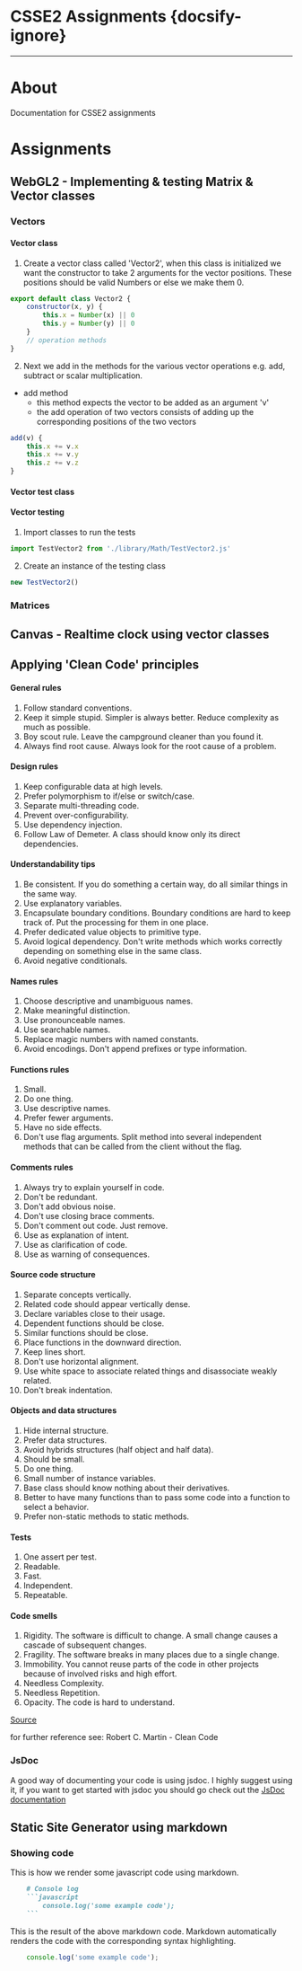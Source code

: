 # **CSSE2 Assignments** {docsify-ignore}
___

# About

Documentation for CSSE2 assignments

# Assignments
## WebGL2 - Implementing & testing Matrix & Vector classes

### Vectors

#### Vector class

1. Create a vector class called 'Vector2', when this class is initialized we want the constructor to take 2 arguments for the vector positions. These positions should be valid Numbers or else we make them 0.  
```js
export default class Vector2 {
    constructor(x, y) {
        this.x = Number(x) || 0 
        this.y = Number(y) || 0
    }
    // operation methods
}
```

2. Next we add in the methods for the various vector operations e.g. add, subtract or scalar multiplication.
- add method
  - this method expects the vector to be added as an argument 'v'
  - the add operation of two vectors consists of adding up the corresponding positions of the two vectors
```js
add(v) {
    this.x += v.x
    this.x += v.y
    this.z += v.z
}
```

#### Vector test class

#### Vector testing

1. Import classes to run the tests
```js
import TestVector2 from './library/Math/TestVector2.js'
```
2. Create an instance of the testing class
```js
new TestVector2()
```

### Matrices

## Canvas - Realtime clock using vector classes

## Applying 'Clean Code' principles

#### General rules

1. Follow standard conventions.
2. Keep it simple stupid. Simpler is always better. Reduce complexity as much as possible.
3. Boy scout rule. Leave the campground cleaner than you found it.
4. Always find root cause. Always look for the root cause of a problem.

#### Design rules
1. Keep configurable data at high levels.
2. Prefer polymorphism to if/else or switch/case.
3. Separate multi-threading code.
4. Prevent over-configurability.
5. Use dependency injection.
6. Follow Law of Demeter. A class should know only its direct dependencies.

#### Understandability tips
1. Be consistent. If you do something a certain way, do all similar things in the same way.
2. Use explanatory variables.
3. Encapsulate boundary conditions. Boundary conditions are hard to keep track of. Put the processing for them in one place.
4. Prefer dedicated value objects to primitive type.
5. Avoid logical dependency. Don't write methods which works correctly depending on something else in the same class.
6. Avoid negative conditionals.

#### Names rules
1. Choose descriptive and unambiguous names.
2. Make meaningful distinction.
3. Use pronounceable names.
4. Use searchable names.
5. Replace magic numbers with named constants.
6. Avoid encodings. Don't append prefixes or type information.

#### Functions rules
1. Small.
2. Do one thing.
3. Use descriptive names.
4. Prefer fewer arguments.
5. Have no side effects.
6. Don't use flag arguments. Split method into several independent methods that can be called from the client without the flag.

#### Comments rules
1. Always try to explain yourself in code.
2. Don't be redundant.
3. Don't add obvious noise.
4. Don't use closing brace comments.
5. Don't comment out code. Just remove.
6. Use as explanation of intent.
7. Use as clarification of code.
8. Use as warning of consequences.

#### Source code structure
1. Separate concepts vertically.
2. Related code should appear vertically dense.
3. Declare variables close to their usage.
4. Dependent functions should be close.
5. Similar functions should be close.
6. Place functions in the downward direction.
7. Keep lines short.
8. Don't use horizontal alignment.
9. Use white space to associate related things and disassociate weakly related.
10. Don't break indentation.

#### Objects and data structures
1. Hide internal structure.
2. Prefer data structures.
3. Avoid hybrids structures (half object and half data).
4. Should be small.
5. Do one thing.
6. Small number of instance variables.
7. Base class should know nothing about their derivatives.
8. Better to have many functions than to pass some code into a function to select a behavior.
9. Prefer non-static methods to static methods.

#### Tests
1. One assert per test.
2. Readable.
3. Fast.
4. Independent.
5. Repeatable.

#### Code smells
1. Rigidity. The software is difficult to change. A small change causes a cascade of subsequent changes.
2. Fragility. The software breaks in many places due to a single change.
3. Immobility. You cannot reuse parts of the code in other projects because of involved risks and high effort.
4. Needless Complexity.
5. Needless Repetition.
6. Opacity. The code is hard to understand.

[Source](https://gist.githubusercontent.com/wojteklu/73c6914cc446146b8b533c0988cf8d29/raw/c7a44d774fc3b09a0d5f0f58888550ba0ac694b9/clean_code.md)  

for further reference see: Robert C. Martin - Clean Code

### JsDoc

A good way of documenting your code is using jsdoc. I highly suggest using it, if you want to get started with jsdoc you should go check out the
[JsDoc documentation](http://usejsdoc.org/)

## Static Site Generator using markdown

### Showing code

This is how we render some javascript code using markdown.
````markdown
    # Console log
    ```javascript
        console.log('some example code');
    ```
````
This is the result of the above markdown code. Markdown automatically renders the code with the corresponding syntax highlighting.
```javascript
    console.log('some example code');
```
